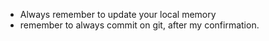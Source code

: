 - Always remember to update your local memory
- remember to always commit on git, after my confirmation.
